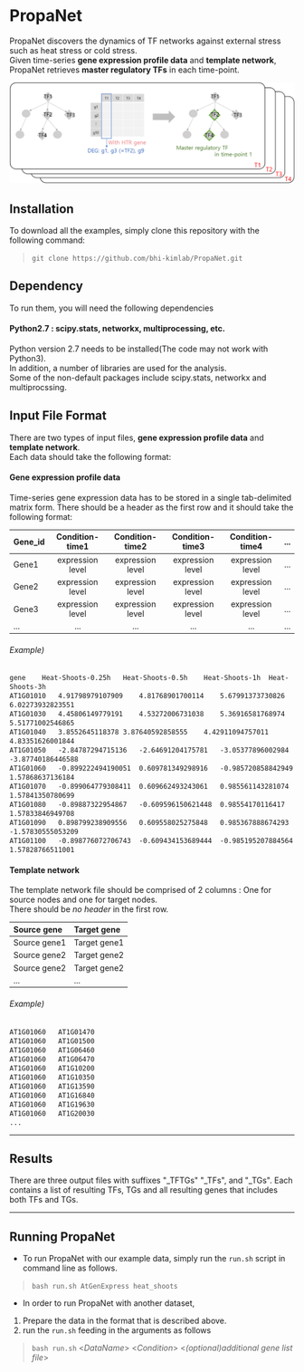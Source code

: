 # PropaNet
PropaNet discovers the dynamics of TF networks against external stress such as heat stress or cold stress.  
Given time-series **gene expression profile data** and **template network**, PropaNet retrieves **master regulatory TFs** in each time-point.

![fig1_Overview](readme/1_overview.png)

## Installation
To download all the examples, simply clone this repository with the following command:
> `git clone https://github.com/bhi-kimlab/PropaNet.git`

## Dependency
To run them, you will need the following dependencies

#### Python2.7 : scipy.stats, networkx, multiprocessing, etc.
Python version 2.7 needs to be installed(The code may not work with Python3).  
In addition, a number of libraries are used for the analysis.  
Some of the non-default packages include scipy.stats, networkx and multiprocssing.

## Input File Format
There are two types of input files, **gene expression profile data** and **template network**.  
Each data should take the following format:
#### Gene expression profile data
Time-series gene expression data has to be stored in a single tab-delimited matrix form.
There should be a header as the first row and it should take the following format:  

| Gene_id | Condition-time1  | Condition-time2  | Condition-time3  | Condition-time4  | ... |
| ------- | :--------------: | :--------------: | :--------------: | :--------------: | :-: |
| Gene1   | expression level | expression level | expression level | expression level | ... |
| Gene2   | expression level | expression level | expression level | expression level | ... |
| Gene3   | expression level | expression level | expression level | expression level | ... |
| ...     | ...              | ...              | ...              | ...              | ... |

###### Example)
```
gene	Heat-Shoots-0.25h	Heat-Shoots-0.5h	Heat-Shoots-1h	Heat-Shoots-3h
AT1G01010	4.91798979107909	4.81768901700114	5.67991373730826	6.02273932823551
AT1G01030	4.45806149779191	4.53272006731038	5.36916581768974	5.51771002546865
AT1G01040	3.8552645118378	3.87640592858555	4.42911094757011	4.83351626001844
AT1G01050	-2.84787294715136	-2.64691204175781	-3.05377896002984	-3.87740186446588
AT1G01060	-0.899222494190051	0.609781349298916	-0.985720858842949	1.57868637136184
AT1G01070	-0.899064779308411	0.609662493243061	0.985561143281074	1.57841350780699
AT1G01080	-0.89887322954867	-0.609596150621448	0.98554170116417	1.57833846949708
AT1G01090	0.898799238909556	0.609558025275848	0.985367888674293	-1.57830555053209
AT1G01100	-0.898776072706743	-0.609434153689444	-0.985195207884564	1.57828766511001
```

#### Template network
The template network file should be comprised of 2 columns : One for source nodes and one for target nodes.  
There should be _no header_ in the first row.

| Source gene  | Target gene  |
| :----------- | :----------- |
| Source gene1 | Target gene1 |
| Source gene2 | Target gene2 |
| Source gene2 | Target gene2 |
| ...          | ...          |

###### Example)
```
AT1G01060	AT1G01470
AT1G01060	AT1G01500
AT1G01060	AT1G06460
AT1G01060	AT1G06470
AT1G01060	AT1G10200
AT1G01060	AT1G10350
AT1G01060	AT1G13590
AT1G01060	AT1G16840
AT1G01060	AT1G19630
AT1G01060	AT1G20030
...
```
---
## Results
There are three output files with suffixes "_TFTGs" "_TFs", and "_TGs". Each contains a list of resulting TFs, TGs and all resulting genes that includes both TFs and TGs.

---
## Running PropaNet
* To run PropaNet with our example data, simply run the `run.sh` script in command line as follows.
 > `bash run.sh AtGenExpress heat_shoots`

* In order to run PropaNet with another dataset,
 1. Prepare the data in the format that is described above.
 2. run the `run.sh` feeding in the arguments as follows

 > `bash run.sh` <_DataName_> <_Condition_> <_(optional)additional gene list file_>
